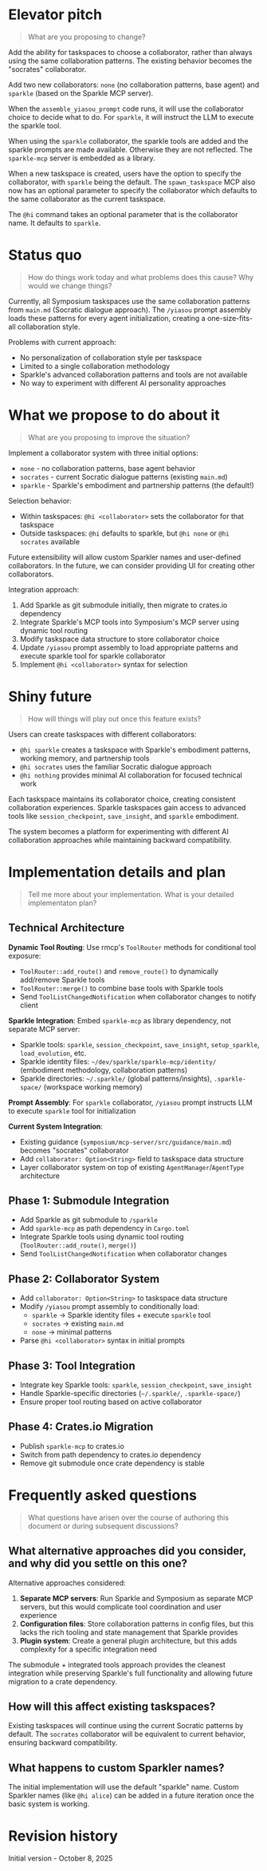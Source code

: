 # Elevator pitch

> What are you proposing to change?

Add the ability for taskspaces to choose a collaborator, rather than always using the same collaboration patterns. The existing behavior becomes the "socrates" collaborator.

Add two new collaborators: `none` (no collaboration patterns, base agent) and `sparkle` (based on the Sparkle MCP server).

When the `assemble_yiasou_prompt` code runs, it will use the collaborator choice to decide what to do. For `sparkle`, it will instruct the LLM to execute the sparkle tool.

When using the `sparkle` collaborator, the sparkle tools are added and the sparkle prompts are made available. Otherwise they are not reflected. The `sparkle-mcp` server is embedded as a library.

When a new taskspace is created, users have the option to specify the collaborator, with `sparkle` being the default. The `spawn_taskspace` MCP also now has an optional parameter to specify the collaborator which defaults to the same collaborator as the current taskspace.

The `@hi` command takes an optional parameter that is the collaborator name. It defaults to `sparkle`.

# Status quo

> How do things work today and what problems does this cause? Why would we change things?

Currently, all Symposium taskspaces use the same collaboration patterns from `main.md` (Socratic dialogue approach). The `/yiasou` prompt assembly loads these patterns for every agent initialization, creating a one-size-fits-all collaboration style.

Problems with current approach:
- No personalization of collaboration style per taskspace
- Limited to a single collaboration methodology 
- Sparkle's advanced collaboration patterns and tools are not available
- No way to experiment with different AI personality approaches

# What we propose to do about it

> What are you proposing to improve the situation?

Implement a collaborator system with three initial options:
- `none` - no collaboration patterns, base agent behavior
- `socrates` - current Socratic dialogue patterns (existing `main.md`)
- `sparkle` - Sparkle's embodiment and partnership patterns (the default!)

Selection behavior:
- Within taskspaces: `@hi <collaborator>` sets the collaborator for that taskspace
- Outside taskspaces: `@hi` defaults to sparkle, but `@hi none` or `@hi socrates` available

Future extensibility will allow custom Sparkler names and user-defined collaborators. In the future, we can consider providing UI for creating other collaborators.

Integration approach:
1. Add Sparkle as git submodule initially, then migrate to crates.io dependency
2. Integrate Sparkle's MCP tools into Symposium's MCP server using dynamic tool routing
3. Modify taskspace data structure to store collaborator choice
4. Update `/yiasou` prompt assembly to load appropriate patterns and execute sparkle tool for sparkle collaborator
5. Implement `@hi <collaborator>` syntax for selection

# Shiny future

> How will things will play out once this feature exists?

Users can create taskspaces with different collaborators:
- `@hi sparkle` creates a taskspace with Sparkle's embodiment patterns, working memory, and partnership tools
- `@hi socrates` uses the familiar Socratic dialogue approach
- `@hi nothing` provides minimal AI collaboration for focused technical work

Each taskspace maintains its collaborator choice, creating consistent collaboration experiences. Sparkle taskspaces gain access to advanced tools like `session_checkpoint`, `save_insight`, and `sparkle` embodiment.

The system becomes a platform for experimenting with different AI collaboration approaches while maintaining backward compatibility.

# Implementation details and plan

> Tell me more about your implementation. What is your detailed implementaton plan?

## Technical Architecture

**Dynamic Tool Routing**: Use rmcp's `ToolRouter` methods for conditional tool exposure:
- `ToolRouter::add_route()` and `remove_route()` to dynamically add/remove Sparkle tools
- `ToolRouter::merge()` to combine base tools with Sparkle tools
- Send `ToolListChangedNotification` when collaborator changes to notify client

**Sparkle Integration**: Embed `sparkle-mcp` as library dependency, not separate MCP server:
- Sparkle tools: `sparkle`, `session_checkpoint`, `save_insight`, `setup_sparkle`, `load_evolution`, etc.
- Sparkle identity files: `~/dev/sparkle/sparkle-mcp/identity/` (embodiment methodology, collaboration patterns)
- Sparkle directories: `~/.sparkle/` (global patterns/insights), `.sparkle-space/` (workspace working memory)

**Prompt Assembly**: For `sparkle` collaborator, `/yiasou` prompt instructs LLM to execute `sparkle` tool for initialization

**Current System Integration**:
- Existing guidance (`symposium/mcp-server/src/guidance/main.md`) becomes "socrates" collaborator
- Add `collaborator: Option<String>` field to taskspace data structure
- Layer collaborator system on top of existing `AgentManager`/`AgentType` architecture

## Phase 1: Submodule Integration
- Add Sparkle as git submodule to `/sparkle`
- Add `sparkle-mcp` as path dependency in `Cargo.toml`
- Integrate Sparkle tools using dynamic tool routing (`ToolRouter::add_route()`, `merge()`)
- Send `ToolListChangedNotification` when collaborator changes

## Phase 2: Collaborator System
- Add `collaborator: Option<String>` to taskspace data structure
- Modify `/yiasou` prompt assembly to conditionally load:
  - `sparkle` → Sparkle identity files + execute `sparkle` tool
  - `socrates` → existing `main.md` 
  - `none` → minimal patterns
- Parse `@hi <collaborator>` syntax in initial prompts

## Phase 3: Tool Integration
- Integrate key Sparkle tools: `sparkle`, `session_checkpoint`, `save_insight`
- Handle Sparkle-specific directories (`~/.sparkle/`, `.sparkle-space/`)
- Ensure proper tool routing based on active collaborator

## Phase 4: Crates.io Migration
- Publish `sparkle-mcp` to crates.io
- Switch from path dependency to crates.io dependency
- Remove git submodule once crate dependency is stable

# Frequently asked questions

> What questions have arisen over the course of authoring this document or during subsequent discussions?

## What alternative approaches did you consider, and why did you settle on this one?

Alternative approaches considered:
1. **Separate MCP servers**: Run Sparkle and Symposium as separate MCP servers, but this would complicate tool coordination and user experience
2. **Configuration files**: Store collaboration patterns in config files, but this lacks the rich tooling and state management that Sparkle provides
3. **Plugin system**: Create a general plugin architecture, but this adds complexity for a specific integration need

The submodule + integrated tools approach provides the cleanest integration while preserving Sparkle's full functionality and allowing future migration to a crate dependency.

## How will this affect existing taskspaces?

Existing taskspaces will continue using the current Socratic patterns by default. The `socrates` collaborator will be equivalent to current behavior, ensuring backward compatibility.

## What happens to custom Sparkler names?

The initial implementation will use the default "sparkle" name. Custom Sparkler names (like `@hi alice`) can be added in a future iteration once the basic system is working.

# Revision history

Initial version - October 8, 2025
